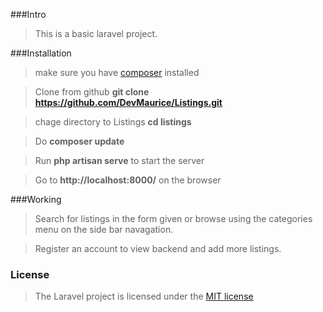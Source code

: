 ###Intro
>This is a basic laravel project.

###Installation
>make sure you have [composer](https://getcomposer.org/doc/00-intro.md) installed

>Clone from github **git clone https://github.com/DevMaurice/Listings.git**

>chage directory to Listings **cd listings**

>Do **composer update**

>Run **php artisan serve** to start the server

>Go to **http://localhost:8000/** on the browser

###Working
>Search for listings in the form given or browse using the categories menu on the side bar navagation.

>Register an account to view backend and add more listings.

### License
>The Laravel project is licensed under the [MIT license](http://opensource.org/licenses/MIT)
